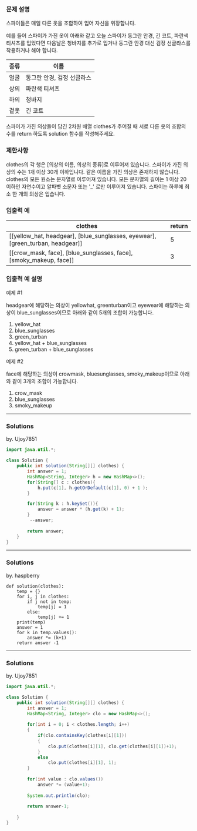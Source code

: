 ### 문제 설명
스파이들은 매일 다른 옷을 조합하여 입어 자신을 위장합니다.

예를 들어 스파이가 가진 옷이 아래와 같고 오늘 스파이가 동그란 안경, 긴 코트, 파란색 티셔츠를 입었다면 다음날은 청바지를 추가로 입거나 동그란 안경 대신 검정 선글라스를 착용하거나 해야 합니다.

|종류	|이름|
|--|--|
|얼굴	|동그란 안경, 검정 선글라스|
|상의	|파란색 티셔츠|
|하의	|청바지|
|겉옷	|긴 코트|

스파이가 가진 의상들이 담긴 2차원 배열 clothes가 주어질 때 서로 다른 옷의 조합의 수를 return 하도록 solution 함수를 작성해주세요.

### 제한사항

clothes의 각 행은 [의상의 이름, 의상의 종류]로 이루어져 있습니다.
스파이가 가진 의상의 수는 1개 이상 30개 이하입니다.
같은 이름을 가진 의상은 존재하지 않습니다.
clothes의 모든 원소는 문자열로 이루어져 있습니다.
모든 문자열의 길이는 1 이상 20 이하인 자연수이고 알파벳 소문자 또는 '_' 로만 이루어져 있습니다.
스파이는 하루에 최소 한 개의 의상은 입습니다.

### 입출력 예
|clothes	|return|
|--|--|
|[[yellow_hat, headgear], [blue_sunglasses, eyewear], [green_turban, headgear]]|	5|
|[[crow_mask, face], [blue_sunglasses, face], [smoky_makeup, face]]|	3|

### 입출력 예 설명
예제 #1

headgear에 해당하는 의상이 yellowhat, greenturban이고 eyewear에 해당하는 의상이 blue_sunglasses이므로 아래와 같이 5개의 조합이 가능합니다.

1. yellow_hat
2. blue_sunglasses
3. green_turban
4. yellow_hat + blue_sunglasses
5. green_turban + blue_sunglasses


예제 #2

face에 해당하는 의상이 crowmask, bluesunglasses, smoky_makeup이므로 아래와 같이 3개의 조합이 가능합니다.

1. crow_mask
2. blue_sunglasses
3. smoky_makeup

---
### Solutions

by. Ujoy7851

```java
import java.util.*;

class Solution {
    public int solution(String[][] clothes) {
        int answer = 1;
        HashMap<String, Integer> h = new HashMap<>();
        for(String[] c : clothes){
            h.put(c[1], h.getOrDefault(c[1], 0) + 1 );
        }

        for(String k : h.keySet()){
            answer = answer * (h.get(k) + 1);
        }
         --answer;
            
        return answer;
    }
}
```
---
### Solutions

by. haspberry

```python3
def solution(clothes):
    temp = {}
    for i, j in clothes:
        if j not in temp:
            temp[j] = 1
        else:
            temp[j] += 1
    print(temp)
    answer = 1
    for k in temp.values():
        answer *= (k+1) 
    return answer -1
```
---
### Solutions

by. Ujoy7851

```java
import java.util.*;

class Solution {
    public int solution(String[][] clothes) {
        int answer = 1;
        HashMap<String, Integer> clo = new HashMap<>();
         
        for(int i = 0; i < clothes.length; i++)
        {	 
        	if(clo.containsKey(clothes[i][1]))
       		{
            	clo.put(clothes[i][1], clo.get(clothes[i][1])+1);
      		}
            else
            	clo.put(clothes[i][1], 1);
        }
        
        for(int value : clo.values())
        	answer *= (value+1);
        
        System.out.println(clo);
        
        return answer-1;
        
    }
}
```
